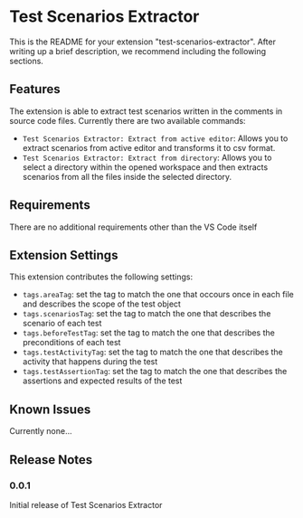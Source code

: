 # Test Scenarios Extractor

This is the README for your extension "test-scenarios-extractor". After writing up a brief description, we recommend including the following sections.

## Features

The extension is able to extract test scenarios written in the comments in source code files. Currently there are two available commands:
 - `Test Scenarios Extractor: Extract from active editor`: Allows you to extract scenarios from active editor and transforms it to csv format.
 - `Test Scenarios Extractor: Extract from directory`: Allows you to select a directory within the opened workspace and then extracts scenarios from all the files inside the selected directory.

## Requirements

There are no additional requirements other than the VS Code itself

## Extension Settings

This extension contributes the following settings:

* `tags.areaTag`: set the tag to match the one that occours once in each file and describes the scope of the test object
* `tags.scenariosTag`: set the tag to match the one that describes the scenario of each test
* `tags.beforeTestTag`: set the tag to match the one that describes the preconditions of each test
* `tags.testActivityTag`: set the tag to match the one that describes the activity that happens during the test
* `tags.testAssertionTag`: set the tag to match the one that describes the assertions and expected results of the test

## Known Issues

Currently none...

## Release Notes

### 0.0.1

Initial release of Test Scenarios Extractor
